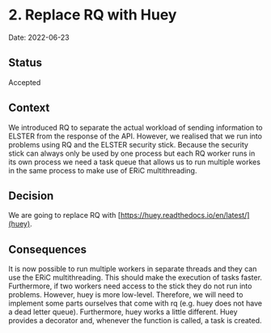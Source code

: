 # 2. Replace RQ with Huey

Date: 2022-06-23

## Status

Accepted

## Context

We introduced RQ to separate the actual workload of sending information to ELSTER from the response of the API. However,
we realised that we run into problems using RQ and the ELSTER security stick. Because the security stick can always only
be used by one process but each RQ worker runs in its own process we need a task queue that allows us to run multiple
workes in the same process to make use of ERiC multithreading.

## Decision

We are going to replace RQ with [https://huey.readthedocs.io/en/latest/](huey).


## Consequences

It is now possible to run multiple workers in separate threads and they can use the ERiC multithreading. This should
make the execution of tasks faster. Furthermore, if two workers need access to the stick they do not run into problems.
However, huey is more low-level. Therefore, we will need to implement some parts ourselves that come with rq (e.g. huey
does not have a dead letter queue). Furthermore, huey works a little different. Huey provides a decorator and, whenever
the function is called, a task is created.
